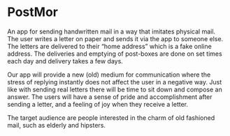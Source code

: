 # PostMor
An app for sending handwritten mail in a way that imitates physical mail. The user writes a letter on paper and sends it via the app to someone else. The letters are delivered to their “home address” which is a fake online address. The deliveries and emptying of post-boxes are done on set times each day and delivery takes a few days. 

Our app will provide a new (old) medium for communication where the stress of replying instantly does not affect the user in a negative way. Just like with sending real letters there will be time to sit down and compose an answer. The users will have a sense of pride and accomplishment after sending a letter, and a feeling of joy when they receive a letter.

The target audience are people interested in the charm of old fashioned mail, such as elderly and hipsters. 
